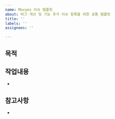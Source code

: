 ```yaml
---
name: Movyes 이슈 템플릿
about: 버그 개선 및 기능 추가 이슈 등록을 위한 공통 템플릿
title: ''
labels: ''
assignees: ''

---
```


## 목적
> 
## 작업내용
-
## 참고사항
-
